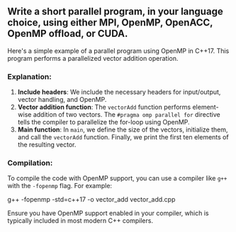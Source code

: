 ## Write a short parallel program, in your language choice, using either MPI, OpenMP, OpenACC, OpenMP offload, or CUDA.

Here's a simple example of a parallel program using OpenMP in C++17. This program performs a parallelized vector addition operation.

### Explanation:
1. **Include headers**: We include the necessary headers for input/output, vector handling, and OpenMP.
2. **Vector addition function**: The `vectorAdd` function performs element-wise addition of two vectors. The `#pragma omp parallel for` directive tells the compiler to parallelize the for-loop using OpenMP.
3. **Main function**: In `main`, we define the size of the vectors, initialize them, and call the `vectorAdd` function. Finally, we print the first ten elements of the resulting vector.

### Compilation:
To compile the code with OpenMP support, you can use a compiler like `g++` with the `-fopenmp` flag. For example:

g++ -fopenmp -std=c++17 -o vector_add vector_add.cpp

Ensure you have OpenMP support enabled in your compiler, which is typically included in most modern C++ compilers.

